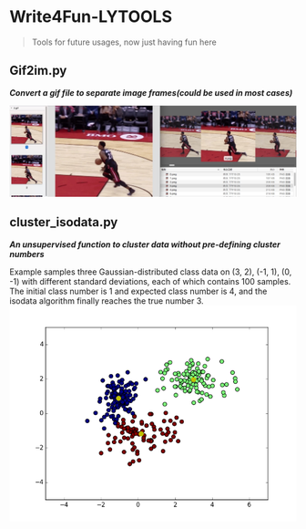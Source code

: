 # Write4Fun-LYTOOLS
> Tools for future usages, now just having fun here

## Gif2im.py
***Convert a gif file to separate image frames(could be used in most cases)***

![gif2im_png](https://github.com/LouieYang/Write4Fun-LYTOOLS/blob/master/samples/gif2im.png)

## cluster_isodata.py
***An unsupervised function to cluster data without pre-defining cluster numbers***

Example samples three Gaussian-distributed class data on (3, 2), (-1, 1), (0, -1) with different standard deviations, each of which contains 100 samples. The initial class number is 1 and expected class number is 4, and the isodata algorithm finally reaches the true number 3.
![cluster_isodata_png](https://github.com/LouieYang/Write4Fun-LYTOOLS/blob/master/samples/cluster_isodata.png)
